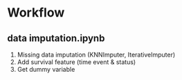 Workflow
=========

data imputation.ipynb 
-----------------------
1. Missing data imputation (KNNImputer, IterativeImputer) 
2. Add survival feature (time event & status)
3. Get dummy variable
